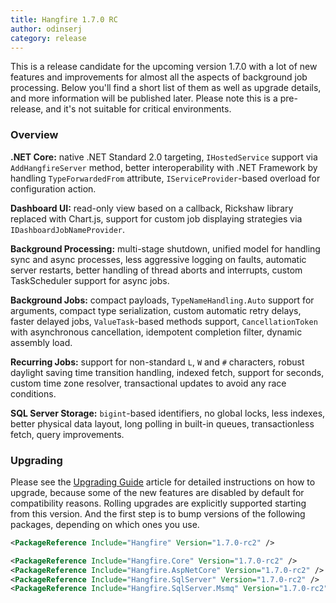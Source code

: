 ```yaml
---
title: Hangfire 1.7.0 RC
author: odinserj
category: release
---
```


This is a release candidate for the upcoming version 1.7.0 with a lot of new features and improvements for almost all the aspects of background job processing. Below you'll find a short list of them as well as upgrade details, and more information will be published later. Please note this is a pre-release, and it's not suitable for critical environments.

### Overview

**.NET Core:** native .NET Standard 2.0 targeting, `IHostedService` support via `AddHangfireServer` method, better interoperability with .NET Framework by handling `TypeForwardedFrom` attribute, `IServiceProvider`-based overload for configuration action.

**Dashboard UI:** read-only view based on a callback, Rickshaw library replaced with Chart.js, support for custom job displaying strategies via `IDashboardJobNameProvider`.

**Background Processing:** multi-stage shutdown, unified model for handling sync and async processes, less aggressive logging on faults, automatic server restarts, better handling of thread aborts and interrupts, custom TaskScheduler support for async jobs.

**Background Jobs:** compact payloads, `TypeNameHandling.Auto` support for arguments, compact type serialization, custom automatic retry delays, faster delayed jobs, `ValueTask`-based methods support, `CancellationToken` with asynchronous cancellation, idempotent completion filter, dynamic assembly load.

**Recurring Jobs:** support for non-standard `L`, `W` and `#` characters, robust daylight saving time transition handling, indexed fetch, support for seconds, custom time zone resolver, transactional updates to avoid any race conditions.

**SQL Server Storage:** `bigint`-based identifiers, no global locks, less indexes, better physical data layout, long polling in built-in queues, transactionless fetch, query improvements.


### Upgrading

Please see the [Upgrading Guide](https://docs.hangfire.io/en/latest/upgrade-guides/upgrading-to-hangfire-1.7.html) article for detailed instructions on how to upgrade, because some of the new features are disabled by default for compatibility reasons. Rolling upgrades are explicitly supported starting from this version. And the first step is to bump versions of the following packages, depending on which ones you use.

```xml
<PackageReference Include="Hangfire" Version="1.7.0-rc2" />
```

```xml
<PackageReference Include="Hangfire.Core" Version="1.7.0-rc2" />
<PackageReference Include="Hangfire.AspNetCore" Version="1.7.0-rc2" />
<PackageReference Include="Hangfire.SqlServer" Version="1.7.0-rc2" />
<PackageReference Include="Hangfire.SqlServer.Msmq" Version="1.7.0-rc2" />
```
